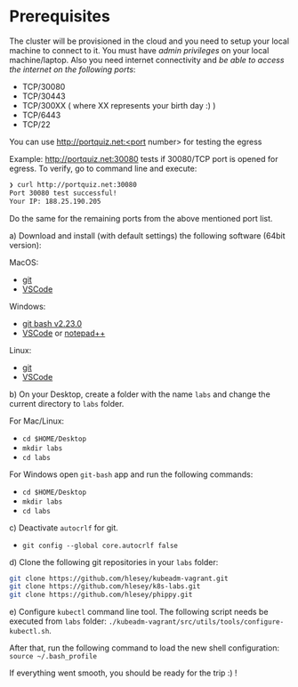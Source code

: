 # Prerequisites

The cluster will be provisioned in the cloud and you need to
setup your local machine to connect to it.
You must have *admin privileges* on your local machine/laptop.
Also you need internet connectivity and *be able to access the internet on the following ports*:

- TCP/30080
- TCP/30443
- TCP/300XX ( where XX represents your birth day :) )
- TCP/6443
- TCP/22

You can use http://portquiz.net:<port number> for testing the egress
  
Example: http://portquiz.net:30080 tests if 30080/TCP port is opened for egress.
To verify, go to command line and execute:

```bash
❯ curl http://portquiz.net:30080
Port 30080 test successful!
Your IP: 188.25.190.205
```
Do the same for the remaining ports from the above mentioned port list.

  
a) Download and install (with default settings) the following software (64bit
version):

MacOS:

- [git](https://git-scm.com/book/en/v2/Getting-Started-Installing-Git)
- [VSCode](https://code.visualstudio.com/download)

Windows:

- [git bash
  v2.23.0](https://github.com/git-for-windows/git/releases/download/v2.23.0.windows.1/Git-2.23.0-64-bit.exe)
- [VSCode](https://code.visualstudio.com/download) or
  [notepad++](https://notepad-plus-plus.org/download)

Linux:

- [git](https://git-scm.com/book/en/v2/Getting-Started-Installing-Git)
- [VSCode](https://code.visualstudio.com/download)

b) On your Desktop, create a folder with the name `labs` and change the current directory to `labs` folder.

For Mac/Linux:

- `cd $HOME/Desktop`
- `mkdir labs`
- `cd labs`

For Windows open `git-bash` app and run the following commands:

- `cd $HOME/Desktop`
- `mkdir labs`
- `cd labs`

c) Deactivate `autocrlf` for git.

- `git config --global core.autocrlf false`

d) Clone the following git repositories in your `labs` folder:

```bash
git clone https://github.com/hlesey/kubeadm-vagrant.git
git clone https://github.com/hlesey/k8s-labs.git
git clone https://github.com/hlesey/phippy.git
```

e) Configure `kubectl` command line tool. The following script needs be executed from `labs` folder:
`./kubeadm-vagrant/src/utils/tools/configure-kubectl.sh`.

After that, run the following command to load the new shell configuration: `source ~/.bash_profile`

If everything went smooth, you should be ready for the trip :) !
